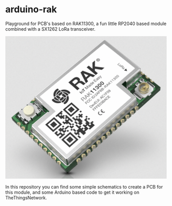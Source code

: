 # arduino-rak
Playground for PCB's based on RAK11300, a fun little RP2040 based module combined with a SX1262 LoRa transceiver.

![rak11300 module](images/rak11300-module.png)

In this repository you can find some simple schematics to create a PCB for this module,
and some Arduino based code to get it working on TheThingsNetwork.
